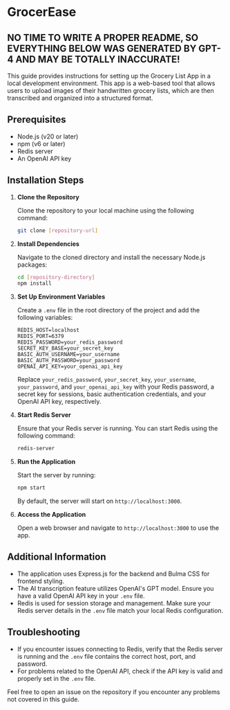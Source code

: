 
# GrocerEase

## NO TIME TO WRITE A PROPER README, SO EVERYTHING BELOW WAS GENERATED BY GPT-4 AND MAY BE TOTALLY INACCURATE!

This guide provides instructions for setting up the Grocery List App in a local development environment. This app is a web-based tool that allows users to upload images of their handwritten grocery lists, which are then transcribed and organized into a structured format.

## Prerequisites

- Node.js (v20 or later)
- npm (v6 or later)
- Redis server
- An OpenAI API key

## Installation Steps

1. **Clone the Repository**

   Clone the repository to your local machine using the following command:
   ```bash
   git clone [repository-url]
   ```

2. **Install Dependencies**

   Navigate to the cloned directory and install the necessary Node.js packages:
   ```bash
   cd [repository-directory]
   npm install
   ```

3. **Set Up Environment Variables**

   Create a `.env` file in the root directory of the project and add the following variables:
   ```env
   REDIS_HOST=localhost
   REDIS_PORT=6379
   REDIS_PASSWORD=your_redis_password
   SECRET_KEY_BASE=your_secret_key
   BASIC_AUTH_USERNAME=your_username
   BASIC_AUTH_PASSWORD=your_password
   OPENAI_API_KEY=your_openai_api_key
   ```

   Replace `your_redis_password`, `your_secret_key`, `your_username`, `your_password`, and `your_openai_api_key` with your Redis password, a secret key for sessions, basic authentication credentials, and your OpenAI API key, respectively.

4. **Start Redis Server**

   Ensure that your Redis server is running. You can start Redis using the following command:
   ```bash
   redis-server
   ```

5. **Run the Application**

   Start the server by running:
   ```bash
   npm start
   ```

   By default, the server will start on `http://localhost:3000`.

6. **Access the Application**

   Open a web browser and navigate to `http://localhost:3000` to use the app.

## Additional Information

- The application uses Express.js for the backend and Bulma CSS for frontend styling.
- The AI transcription feature utilizes OpenAI's GPT model. Ensure you have a valid OpenAI API key in your `.env` file.
- Redis is used for session storage and management. Make sure your Redis server details in the `.env` file match your local Redis configuration.

## Troubleshooting

- If you encounter issues connecting to Redis, verify that the Redis server is running and the `.env` file contains the correct host, port, and password.
- For problems related to the OpenAI API, check if the API key is valid and properly set in the `.env` file.

Feel free to open an issue on the repository if you encounter any problems not covered in this guide.
